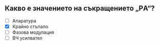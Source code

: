 ## Какво е значението на съкращението „PА“?

<!-- Верният отговор е отбелязан с [X] -->

- [ ] Апаратура
- [X] Крайно стъпало
- [ ] Фазова модулация
- [ ] ВЧ усилвател
